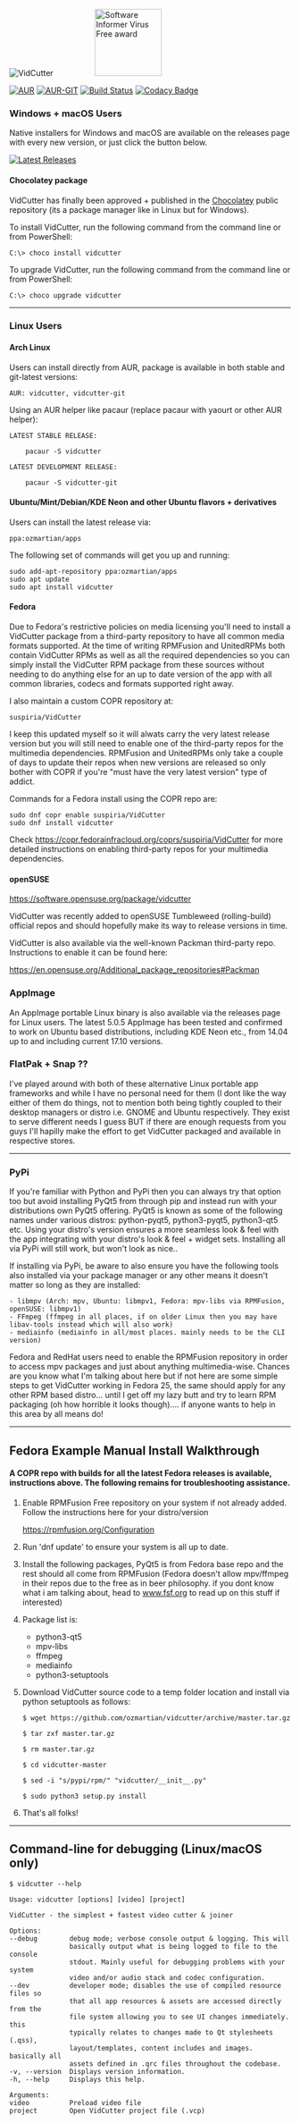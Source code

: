 ![VidCutter](http://vidcutter.ozmartians.com/vidcutter-banner.png)
&nbsp;&nbsp;&nbsp;&nbsp;&nbsp;&nbsp;&nbsp;&nbsp;
&nbsp;&nbsp;&nbsp;&nbsp;&nbsp;&nbsp;&nbsp;&nbsp;
<a href="http://vidcutter.software.informer.com/" target="_blank"><img border="0" src="http://img.informer.com/awards/si-award-clean.png" alt="Software Informer Virus Free award" height="120" width="120" /></a>

[![AUR](https://img.shields.io/aur/version/vidcutter.svg)](https://aur.archlinux.org/packages/vidcutter)
[![AUR-GIT](https://img.shields.io/aur/version/vidcutter-git.svg)](https://aur.archlinux.org/packages/vidcutter-git)
[![Build Status](https://ci.appveyor.com/api/projects/status/jgasythb2vqsxy7v?svg=true)](https://ci.appveyor.com/project/ozmartian/vidcutter)
[![Codacy Badge](https://api.codacy.com/project/badge/Grade/425a00c7c6af446ba87c6152567d9f7e)](https://www.codacy.com/app/ozmartian/vidcutter)


### Windows + macOS Users

Native installers for Windows and macOS are available on the releases page with every new version, or just click the button below. 

[![Latest Releases](http://tvlinker.ozmartians.com/images/button-latest-release.png)](https://github.com/ozmartian/vidcutter/releases/latest)

#### Chocolatey package

VidCutter has finally been approved + published in the [Chocolatey](https://chocolatey.org) public repository (its a package manager like in Linux but
for Windows).

  To install VidCutter, run the following command from the command line or from PowerShell:
  ```
  C:\> choco install vidcutter
  ```
  To upgrade VidCutter, run the following command from the command line or from PowerShell:
  ```
  C:\> choco upgrade vidcutter
  ```

***

### Linux Users

#### Arch Linux

Users can install directly from AUR, package is available in both stable and git-latest versions:

    AUR: vidcutter, vidcutter-git
    
Using an AUR helper like pacaur (replace pacaur with yaourt or other AUR helper):

    LATEST STABLE RELEASE:

        pacaur -S vidcutter

    LATEST DEVELOPMENT RELEASE:
    
        pacaur -S vidcutter-git

#### Ubuntu/Mint/Debian/KDE Neon and other Ubuntu flavors + derivatives 

Users can install the latest release via:

    ppa:ozmartian/apps

The following set of commands will get you up and running:

    sudo add-apt-repository ppa:ozmartian/apps
    sudo apt update
    sudo apt install vidcutter

#### Fedora

Due to Fedora's restrictive policies on media licensing you'll need to install a VidCutter package from a third-party repository to have all common media formats supported. At the time of writing RPMFusion and UnitedRPMs both contain VidCutter RPMs as well as all the required dependencies so you can simply install the VidCutter RPM package from these sources without needing to do anything else for an up to date version of the app with all common libraries, codecs and formats supported right away.

I also maintain a custom COPR repository at:

    suspiria/VidCutter
    
I keep this updated myself so it will alwats carry the very latest release version but you will still need to enable one of the third-party repos for the multimedia dependencies. RPMFusion and UnitedRPMs only take a couple of days to update their repos when new versions are released so only bother with COPR if you're "must have the very latest version" type of addict.

Commands for a Fedora install using the COPR repo are:

    sudo dnf copr enable suspiria/VidCutter
    sudo dnf install vidcutter
    
Check https://copr.fedorainfracloud.org/coprs/suspiria/VidCutter for more detailed instructions on enabling third-party repos for your multimedia dependencies.

#### openSUSE

https://software.opensuse.org/package/vidcutter

VidCutter was recently added to openSUSE Tumbleweed (rolling-build) official repos and should hopefully make its way to release versions in time. 

VidCutter is also available via the well-known Packman third-party repo. Instructions to enable it can be found here:

   https://en.opensuse.org/Additional_package_repositories#Packman

### AppImage

An AppImage portable Linux binary is also available via the releases page for Linux users. The latest 5.0.5 AppImage has been tested and confirmed to work on Ubuntu based distributions, including KDE Neon etc., from 14.04 up to and including current 17.10 versions.

### FlatPak + Snap ??

I've played around with both of these alternative Linux portable app frameworks and while I have no personal need for them (I dont like the way either of them do things, not to mention both being tightly coupled to their desktop managers or distro i.e. GNOME and Ubuntu respectively. They exist to serve different needs I guess BUT if there are enough requests from you guys I'll hapilly make the effort to get VidCutter packaged and available in respective stores.

***

### PyPi

If you're familiar with Python and PyPi then you can always try that option too but avoid installing PyQt5 from through pip and instead run with your distributions own PyQt5 offering. PyQt5 is known as some of the following names under various distros: python-pyqt5, python3-pyqt5, python3-qt5 etc. Using your distro's version ensures a more seamless look & feel with the app integrating with your distro's look & feel + widget sets. Installing all via PyPi will still work, but won't look as nice..

If installing via PyPi, be aware to also ensure you have the following tools also installed via your package manager or any other means it doesn't matter so long as they are installed:

    - libmpv (Arch: mpv, Ubuntu: libmpv1, Fedora: mpv-libs via RPMFusion, openSUSE: libmpv1)
    - FFmpeg (ffmpeg in all places, if on older Linux then you may have libav-tools instead which will also work)
    - mediainfo (mediainfo in all/most places. mainly needs to be the CLI version)

Fedora and RedHat users need to enable the RPMFusion repository in order to access mpv packages and just about anything multimedia-wise. Chances are you know what I'm talking about here but if not here are some simple steps to get VidCutter working in Fedora 25, the same should apply for any other RPM based distro... until I get off my lazy butt and try to learn RPM packaging (oh how horrible it looks though).... if anyone wants to help in this area by all means do!

***

## Fedora Example Manual Install Walkthrough

#### A COPR repo with builds for all the latest Fedora releases is available, instructions above. The following remains for troubleshooting assistance.

1. Enable RPMFusion Free repository on your system if not already added. Follow the instructions here for your distro/version

    https://rpmfusion.org/Configuration
    
2. Run 'dnf update' to ensure your system is all up to date.  

3. Install the following packages, PyQt5 is from Fedora base repo and the rest should all come from RPMFusion (Fedora doesn't allow mpv/ffmpeg in their repos due to the free as in beer philosophy. if you dont know what i am talking about, head to www.fsf.org to read up on this stuff if interested)

4. Package list is:

    - python3-qt5
    - mpv-libs
    - ffmpeg
    - mediainfo
    - python3-setuptools

5. Download VidCutter source code to a temp folder location and install via python setuptools as follows:
    ```
    $ wget https://github.com/ozmartian/vidcutter/archive/master.tar.gz
    
    $ tar zxf master.tar.gz
    
    $ rm master.tar.gz
    
    $ cd vidcutter-master
    
    $ sed -i "s/pypi/rpm/" "vidcutter/__init__.py"
    
    $ sudo python3 setup.py install
    ```
6. That's all folks!

***

## Command-line for debugging (Linux/macOS only)
  ```
  $ vidcutter --help

Usage: vidcutter [options] [video] [project]

VidCutter - the simplest + fastest video cutter & joiner

Options:
  --debug        debug mode; verbose console output & logging. This will
                 basically output what is being logged to file to the console
                 stdout. Mainly useful for debugging problems with your system
                 video and/or audio stack and codec configuration.
  --dev          developer mode; disables the use of compiled resource files so
                 that all app resources & assets are accessed directly from the
                 file system allowing you to see UI changes immediately. this
                 typically relates to changes made to Qt stylesheets (.qss),
                 layout/templates, content includes and images. basically all
                 assets defined in .qrc files throughout the codebase.
  -v, --version  Displays version information.
  -h, --help     Displays this help.

Arguments:
  video          Preload video file
  project        Open VidCutter project file (.vcp)
  ```
